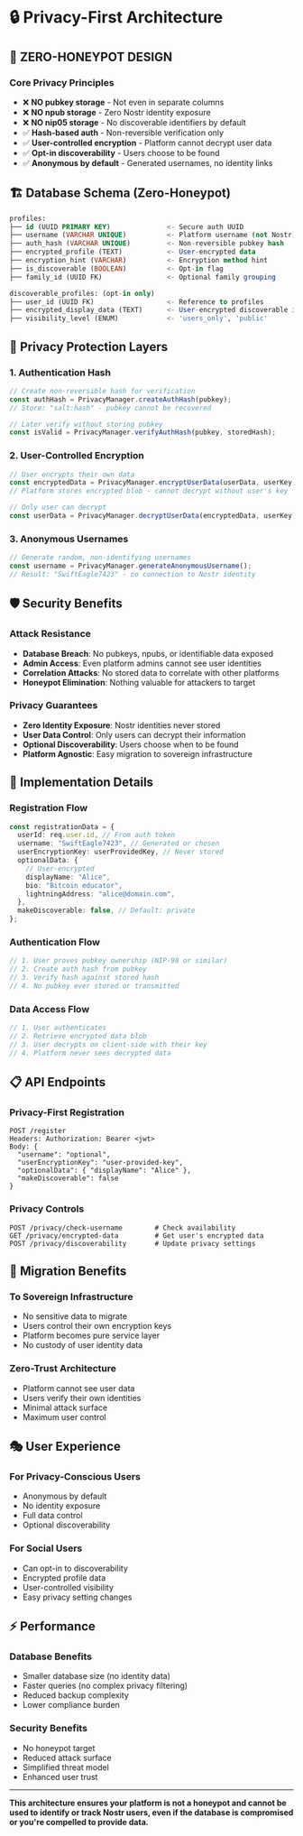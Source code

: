 # 🔒 Privacy-First Architecture

## 🎯 **ZERO-HONEYPOT DESIGN**

### **Core Privacy Principles**

- ❌ **NO pubkey storage** - Not even in separate columns
- ❌ **NO npub storage** - Zero Nostr identity exposure
- ❌ **NO nip05 storage** - No discoverable identifiers by default
- ✅ **Hash-based auth** - Non-reversible verification only
- ✅ **User-controlled encryption** - Platform cannot decrypt user data
- ✅ **Opt-in discoverability** - Users choose to be found
- ✅ **Anonymous by default** - Generated usernames, no identity links

## 🏗️ **Database Schema (Zero-Honeypot)**

```sql
profiles:
├── id (UUID PRIMARY KEY)              <- Secure auth UUID
├── username (VARCHAR UNIQUE)          <- Platform username (not Nostr)
├── auth_hash (VARCHAR UNIQUE)         <- Non-reversible pubkey hash
├── encrypted_profile (TEXT)           <- User-encrypted data
├── encryption_hint (VARCHAR)          <- Encryption method hint
├── is_discoverable (BOOLEAN)          <- Opt-in flag
├── family_id (UUID FK)                <- Optional family grouping

discoverable_profiles: (opt-in only)
├── user_id (UUID FK)                  <- Reference to profiles
├── encrypted_display_data (TEXT)      <- User-encrypted discoverable info
├── visibility_level (ENUM)            <- 'users_only', 'public'
```

## 🔐 **Privacy Protection Layers**

### **1. Authentication Hash**

```typescript
// Create non-reversible hash for verification
const authHash = PrivacyManager.createAuthHash(pubkey);
// Store: "salt:hash" - pubkey cannot be recovered

// Later verify without storing pubkey
const isValid = PrivacyManager.verifyAuthHash(pubkey, storedHash);
```

### **2. User-Controlled Encryption**

```typescript
// User encrypts their own data
const encryptedData = PrivacyManager.encryptUserData(userData, userKey);
// Platform stores encrypted blob - cannot decrypt without user's key

// Only user can decrypt
const userData = PrivacyManager.decryptUserData(encryptedData, userKey);
```

### **3. Anonymous Usernames**

```typescript
// Generate random, non-identifying usernames
const username = PrivacyManager.generateAnonymousUsername();
// Result: "SwiftEagle7423" - no connection to Nostr identity
```

## 🛡️ **Security Benefits**

### **Attack Resistance**

- **Database Breach**: No pubkeys, npubs, or identifiable data exposed
- **Admin Access**: Even platform admins cannot see user identities
- **Correlation Attacks**: No stored data to correlate with other platforms
- **Honeypot Elimination**: Nothing valuable for attackers to target

### **Privacy Guarantees**

- **Zero Identity Exposure**: Nostr identities never stored
- **User Data Control**: Only users can decrypt their information
- **Optional Discoverability**: Users choose when to be found
- **Platform Agnostic**: Easy migration to sovereign infrastructure

## 🚀 **Implementation Details**

### **Registration Flow**

```typescript
const registrationData = {
  userId: req.user.id, // From auth token
  username: "SwiftEagle7423", // Generated or chosen
  userEncryptionKey: userProvidedKey, // Never stored
  optionalData: {
    // User-encrypted
    displayName: "Alice",
    bio: "Bitcoin educator",
    lightningAddress: "alice@domain.com",
  },
  makeDiscoverable: false, // Default: private
};
```

### **Authentication Flow**

```typescript
// 1. User proves pubkey ownership (NIP-98 or similar)
// 2. Create auth hash from pubkey
// 3. Verify hash against stored hash
// 4. No pubkey ever stored or transmitted
```

### **Data Access Flow**

```typescript
// 1. User authenticates
// 2. Retrieve encrypted data blob
// 3. User decrypts on client-side with their key
// 4. Platform never sees decrypted data
```

## 📋 **API Endpoints**

### **Privacy-First Registration**

```
POST /register
Headers: Authorization: Bearer <jwt>
Body: {
  "username": "optional",
  "userEncryptionKey": "user-provided-key",
  "optionalData": { "displayName": "Alice" },
  "makeDiscoverable": false
}
```

### **Privacy Controls**

```
POST /privacy/check-username        # Check availability
GET /privacy/encrypted-data         # Get user's encrypted data
POST /privacy/discoverability       # Update privacy settings
```

## 🔄 **Migration Benefits**

### **To Sovereign Infrastructure**

- No sensitive data to migrate
- Users control their own encryption keys
- Platform becomes pure service layer
- No custody of user identity data

### **Zero-Trust Architecture**

- Platform cannot see user data
- Users verify their own identities
- Minimal attack surface
- Maximum user control

## 🎭 **User Experience**

### **For Privacy-Conscious Users**

- Anonymous by default
- No identity exposure
- Full data control
- Optional discoverability

### **For Social Users**

- Can opt-in to discoverability
- Encrypted profile data
- User-controlled visibility
- Easy privacy setting changes

## ⚡ **Performance**

### **Database Benefits**

- Smaller database size (no identity data)
- Faster queries (no complex privacy filtering)
- Reduced backup complexity
- Lower compliance burden

### **Security Benefits**

- No honeypot target
- Reduced attack surface
- Simplified threat model
- Enhanced user trust

---

**This architecture ensures your platform is not a honeypot and cannot be used to identify or track Nostr users, even if the database is compromised or you're compelled to provide data.**
